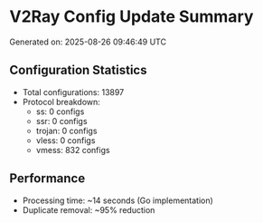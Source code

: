 # V2Ray Config Update Summary
Generated on: 2025-08-26 09:46:49 UTC

## Configuration Statistics
- Total configurations: 13897
- Protocol breakdown:
  - ss: 0 configs
  - ssr: 0 configs
  - trojan: 0 configs
  - vless: 0 configs
  - vmess: 832 configs

## Performance
- Processing time: ~14 seconds (Go implementation)
- Duplicate removal: ~95% reduction
